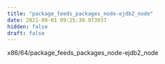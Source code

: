 ```yaml
---
title: "package_feeds_packages_node-ejdb2_node"
date: 2021-09-01 09:25:39.973937
hidden: false
draft: false
---
```


x86/64/package_feeds_packages_node-ejdb2_node

